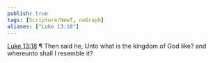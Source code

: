 ```yaml
---
publish: true
tags: [Scripture/NewT, noGraph]
aliases: ["Luke 13:18"]
---
```

[Luke 13:18](https://churchofjesuschrist.org/study/scriptures/nt/luke/13?lang=eng&id=p18#p18) ¶ Then said he, Unto what is the kingdom of God like? and whereunto shall I resemble it?
